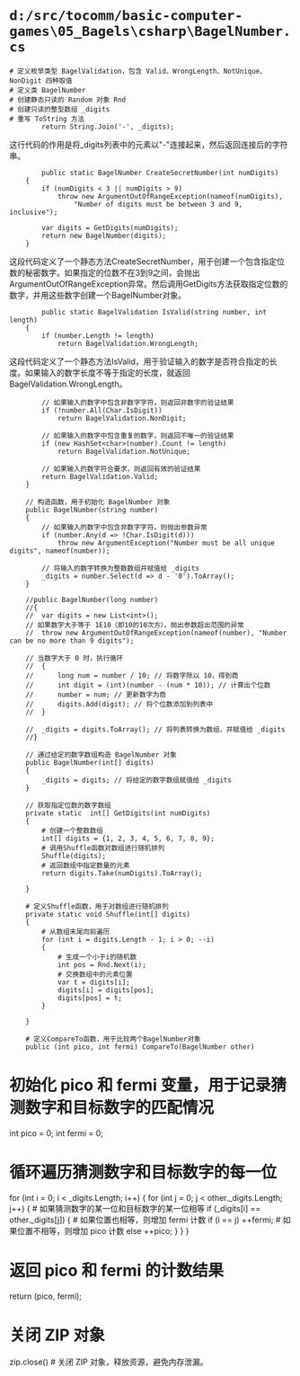 # `d:/src/tocomm/basic-computer-games\05_Bagels\csharp\BagelNumber.cs`

```
# 定义枚举类型 BagelValidation，包含 Valid、WrongLength、NotUnique、NonDigit 四种取值
# 定义类 BagelNumber
# 创建静态只读的 Random 对象 Rnd
# 创建只读的整型数组 _digits
# 重写 ToString 方法
		return String.Join('-', _digits);
```
这行代码的作用是将_digits列表中的元素以"-"连接起来，然后返回连接后的字符串。

```
		public static BagelNumber CreateSecretNumber(int numDigits)
	{
		if (numDigits < 3 || numDigits > 9)
			throw new ArgumentOutOfRangeException(nameof(numDigits),
				"Number of digits must be between 3 and 9, inclusive");

		var digits = GetDigits(numDigits);
		return new BagelNumber(digits);
	}
```
这段代码定义了一个静态方法CreateSecretNumber，用于创建一个包含指定位数的秘密数字。如果指定的位数不在3到9之间，会抛出ArgumentOutOfRangeException异常。然后调用GetDigits方法获取指定位数的数字，并用这些数字创建一个BagelNumber对象。

```
		public static BagelValidation IsValid(string number, int length)
	{
		if (number.Length != length)
			return BagelValidation.WrongLength;
```
这段代码定义了一个静态方法IsValid，用于验证输入的数字是否符合指定的长度。如果输入的数字长度不等于指定的长度，就返回BagelValidation.WrongLength。

			// 如果输入的数字中包含非数字字符，则返回非数字的验证结果
			if (!number.All(Char.IsDigit))
				return BagelValidation.NonDigit;

			// 如果输入的数字中包含重复的数字，则返回不唯一的验证结果
			if (new HashSet<char>(number).Count != length)
				return BagelValidation.NotUnique;

			// 如果输入的数字符合要求，则返回有效的验证结果
			return BagelValidation.Valid;
		}

		// 构造函数，用于初始化 BagelNumber 对象
		public BagelNumber(string number)
		{
			// 如果输入的数字中包含非数字字符，则抛出参数异常
			if (number.Any(d => !Char.IsDigit(d)))
				throw new ArgumentException("Number must be all unique digits", nameof(number));

			// 将输入的数字转换为整数数组并赋值给 _digits
			_digits = number.Select(d => d - '0').ToArray();
		}

		//public BagelNumber(long number)
		//{
		//	var digits = new List<int>();
		// 如果数字大于等于 1E10（即10的10次方），抛出参数超出范围的异常
		//	throw new ArgumentOutOfRangeException(nameof(number), "Number can be no more than 9 digits");

		// 当数字大于 0 时，执行循环
		//	{
		//		long num = number / 10; // 将数字除以 10，得到商
		//		int digit = (int)(number - (num * 10)); // 计算出个位数
		//		number = num; // 更新数字为商
		//		digits.Add(digit); // 将个位数添加到列表中
		//	}

		//	_digits = digits.ToArray(); // 将列表转换为数组，并赋值给 _digits
		//}

		// 通过给定的数字数组构造 BagelNumber 对象
		public BagelNumber(int[] digits)
		{
			_digits = digits; // 将给定的数字数组赋值给 _digits
		}

		// 获取指定位数的数字数组
		private static  int[] GetDigits(int numDigits)
		{
			# 创建一个整数数组
			int[] digits = {1, 2, 3, 4, 5, 6, 7, 8, 9};
			# 调用Shuffle函数对数组进行随机排列
			Shuffle(digits);
			# 返回数组中指定数量的元素
			return digits.Take(numDigits).ToArray();

		}

		# 定义Shuffle函数，用于对数组进行随机排列
		private static void Shuffle(int[] digits)
		{
			# 从数组末尾向前遍历
			for (int i = digits.Length - 1; i > 0; --i)
			{
				# 生成一个小于i的随机数
				int pos = Rnd.Next(i);
				# 交换数组中的元素位置
				var t = digits[i];
				digits[i] = digits[pos];
				digits[pos] = t;
			}

		}

		# 定义CompareTo函数，用于比较两个BagelNumber对象
		public (int pico, int fermi) CompareTo(BagelNumber other)
# 初始化 pico 和 fermi 变量，用于记录猜测数字和目标数字的匹配情况
int pico = 0;
int fermi = 0;

# 循环遍历猜测数字和目标数字的每一位
for (int i = 0; i < _digits.Length; i++)
{
    for (int j = 0; j < other._digits.Length; j++)
    {
        # 如果猜测数字的某一位和目标数字的某一位相等
        if (_digits[i] == other._digits[j])
        {
            # 如果位置也相等，则增加 fermi 计数
            if (i == j)
                ++fermi;
            # 如果位置不相等，则增加 pico 计数
            else
                ++pico;
        }
    }
}

# 返回 pico 和 fermi 的计数结果
return (pico, fermi);
# 关闭 ZIP 对象
zip.close()  # 关闭 ZIP 对象，释放资源，避免内存泄漏。
```